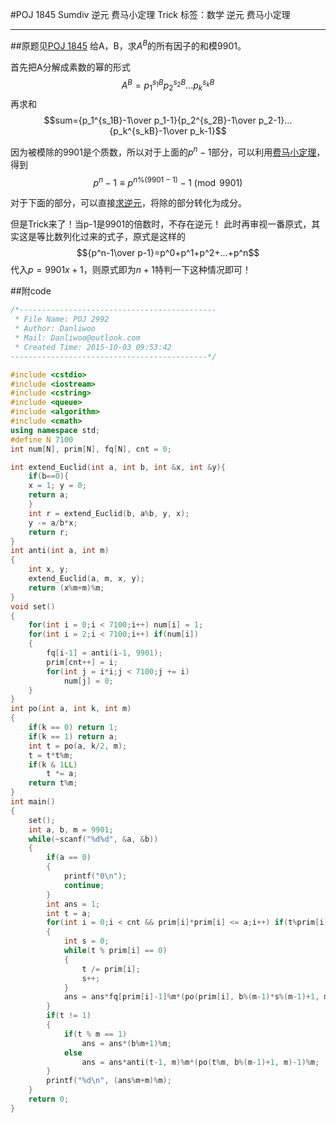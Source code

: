 ﻿#POJ 1845 Sumdiv 逆元 费马小定理 Trick
标签：数学 逆元 费马小定理
***
##原题见[POJ 1845](http://poj.org/problem?id=1845)
给A，B，求$A^B$的所有因子的和模9901。

首先把A分解成素数的幂的形式$$A^B=p_1^{s_1B}p_2^{s_2B}...p_k^{s_kB}$$再求和$$sum={p_1^{s_1B}-1\over p_1-1}{p_2^{s_2B}-1\over p_2-1}...{p_k^{s_kB}-1\over p_k-1}$$

因为被模除的9901是个质数，所以对于上面的$p^n-1$部分，可以利用[费马小定理](http://blog.csdn.net/danliwoo/article/details/48827813#t20)，得到$$p^n-1\equiv p^{n\% (9901-1)}-1\pmod {9901}$$

对于下面的部分，可以直接[求逆元](http://blog.csdn.net/danliwoo/article/details/48827813#t11)，将除的部分转化为成分。

但是Trick来了！当p-1是9901的倍数时，不存在逆元！
此时再审视一番原式，其实这是等比数列化过来的式子，原式是这样的$${p^n-1\over p-1}=p^0+p^1+p^2+...+p^n$$代入$p=9901x+1$，则原式即为$n+1$特判一下这种情况即可！

##附code
```cpp
/*--------------------------------------------
 * File Name: POJ 2992
 * Author: Danliwoo
 * Mail: Danliwoo@outlook.com
 * Created Time: 2015-10-03 09:53:42
--------------------------------------------*/

#include <cstdio>
#include <iostream>
#include <cstring>
#include <queue>
#include <algorithm>
#include <cmath>
using namespace std;
#define N 7100
int num[N], prim[N], fq[N], cnt = 0;

int extend_Euclid(int a, int b, int &x, int &y){
    if(b==0){
    x = 1; y = 0;
    return a;
    }
    int r = extend_Euclid(b, a%b, y, x);
    y -= a/b*x;
    return r;
}
int anti(int a, int m)
{
	int x, y;
	extend_Euclid(a, m, x, y);
	return (x%m+m)%m;
}
void set()
{
	for(int i = 0;i < 7100;i++) num[i] = 1;
	for(int i = 2;i < 7100;i++) if(num[i])
	{
		fq[i-1] = anti(i-1, 9901);
		prim[cnt++] = i;
		for(int j = i*i;j < 7100;j += i)
			num[j] = 0;
	}
}
int po(int a, int k, int m)
{
	if(k == 0) return 1;
	if(k == 1) return a;
	int t = po(a, k/2, m);
	t = t*t%m;
	if(k & 1LL)
		t *= a;
	return t%m;
}
int main()
{
	set();
	int a, b, m = 9901;
	while(~scanf("%d%d", &a, &b))
	{
		if(a == 0)
		{
			printf("0\n");
			continue;
		}
		int ans = 1;
		int t = a;
		for(int i = 0;i < cnt && prim[i]*prim[i] <= a;i++) if(t%prim[i] == 0)
		{
			int s = 0;
			while(t % prim[i] == 0)
			{
				t /= prim[i];
				s++;
			}
			ans = ans*fq[prim[i]-1]%m*(po(prim[i], b%(m-1)*s%(m-1)+1, m)-1)%m;
		}
		if(t != 1)
		{
			if(t % m == 1)
				ans = ans*(b%m+1)%m;
			else
				ans = ans*anti(t-1, m)%m*(po(t%m, b%(m-1)+1, m)-1)%m;
		}
		printf("%d\n", (ans%m+m)%m);
	}
	return 0;
}
```